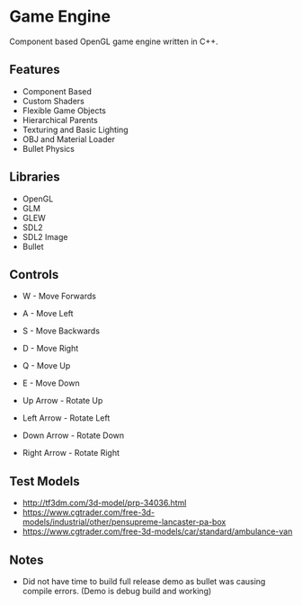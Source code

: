 #  Game Engine
Component based OpenGL game engine written in C++.

## Features

  * Component Based
  * Custom Shaders
  * Flexible Game Objects
  * Hierarchical Parents
  * Texturing and Basic Lighting
  * OBJ and Material Loader
  * Bullet Physics

## Libraries

  * OpenGL
  * GLM
  * GLEW
  * SDL2
  * SDL2 Image
  * Bullet

## Controls

  * W - Move Forwards
  * A - Move Left
  * S - Move Backwards
  * D - Move Right
  * Q - Move Up
  * E - Move Down

  * Up Arrow - Rotate Up
  * Left Arrow - Rotate Left
  * Down Arrow - Rotate Down
  * Right Arrow - Rotate Right

## Test Models
  
  * http://tf3dm.com/3d-model/prp-34036.html
  * https://www.cgtrader.com/free-3d-models/industrial/other/pensupreme-lancaster-pa-box
  * https://www.cgtrader.com/free-3d-models/car/standard/ambulance-van

## Notes

  * Did not have time to build full release demo as bullet was causing compile errors. (Demo is debug build and working)
